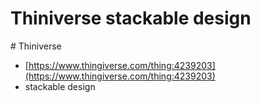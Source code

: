 # Thiniverse stackable design



\# Thiniverse

*  [https://www.thingiverse.com/thing:4239203](https://www.thingiverse.com/thing:4239203)
* stackable design

